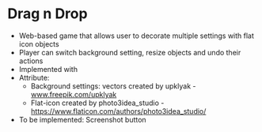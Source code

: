 # Drag n Drop
* Web-based game that allows user to decorate multiple settings with flat icon objects
* Player can switch background setting, resize objects and undo their actions
* Implemented with 
* Attribute: 
  * Background settings: vectors created by upklyak - www.freepik.com/upklyak
  * Flat-icon created by photo3idea_studio - https://www.flaticon.com/authors/photo3idea_studio/
* To be implemented: Screenshot button
